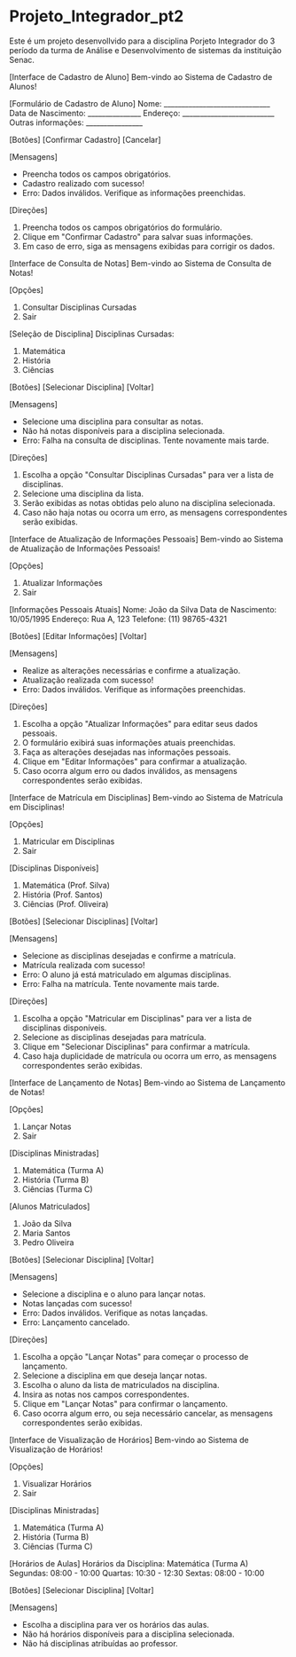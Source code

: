 # Projeto_Integrador_pt2
Este é um projeto desenvollvido para a disciplina Porjeto Integrador do 3 período da turma de Análise e Desenvolvimento de sistemas da instituição Senac.



[Interface de Cadastro de Aluno]
Bem-vindo ao Sistema de Cadastro de Alunos!

[Formulário de Cadastro de Aluno]
Nome: ______________________________
Data de Nascimento: _______________
Endereço: __________________________
Outras informações: ________________
                                  
[Botões]
[Confirmar Cadastro]   [Cancelar]

[Mensagens]
- Preencha todos os campos obrigatórios.
- Cadastro realizado com sucesso!
- Erro: Dados inválidos. Verifique as informações preenchidas.

[Direções]
1. Preencha todos os campos obrigatórios do formulário.
2. Clique em "Confirmar Cadastro" para salvar suas informações.
3. Em caso de erro, siga as mensagens exibidas para corrigir os dados.


[Interface de Consulta de Notas]
Bem-vindo ao Sistema de Consulta de Notas!

[Opções]
1. Consultar Disciplinas Cursadas
2. Sair

[Seleção de Disciplina]
Disciplinas Cursadas:
1. Matemática
2. História
3. Ciências

[Botões]
[Selecionar Disciplina]   [Voltar]

[Mensagens]
- Selecione uma disciplina para consultar as notas.
- Não há notas disponíveis para a disciplina selecionada.
- Erro: Falha na consulta de disciplinas. Tente novamente mais tarde.

[Direções]
1. Escolha a opção "Consultar Disciplinas Cursadas" para ver a lista de disciplinas.
2. Selecione uma disciplina da lista.
3. Serão exibidas as notas obtidas pelo aluno na disciplina selecionada.
4. Caso não haja notas ou ocorra um erro, as mensagens correspondentes serão exibidas.


[Interface de Atualização de Informações Pessoais]
Bem-vindo ao Sistema de Atualização de Informações Pessoais!

[Opções]
1. Atualizar Informações
2. Sair

[Informações Pessoais Atuais]
Nome: João da Silva
Data de Nascimento: 10/05/1995
Endereço: Rua A, 123
Telefone: (11) 98765-4321

[Botões]
[Editar Informações]   [Voltar]

[Mensagens]
- Realize as alterações necessárias e confirme a atualização.
- Atualização realizada com sucesso!
- Erro: Dados inválidos. Verifique as informações preenchidas.

[Direções]
1. Escolha a opção "Atualizar Informações" para editar seus dados pessoais.
2. O formulário exibirá suas informações atuais preenchidas.
3. Faça as alterações desejadas nas informações pessoais.
4. Clique em "Editar Informações" para confirmar a atualização.
5. Caso ocorra algum erro ou dados inválidos, as mensagens correspondentes serão exibidas.


[Interface de Matrícula em Disciplinas]
Bem-vindo ao Sistema de Matrícula em Disciplinas!

[Opções]
1. Matricular em Disciplinas
2. Sair

[Disciplinas Disponíveis]
1. Matemática (Prof. Silva)
2. História (Prof. Santos)
3. Ciências (Prof. Oliveira)

[Botões]
[Selecionar Disciplinas]   [Voltar]

[Mensagens]
- Selecione as disciplinas desejadas e confirme a matrícula.
- Matrícula realizada com sucesso!
- Erro: O aluno já está matriculado em algumas disciplinas.
- Erro: Falha na matrícula. Tente novamente mais tarde.

[Direções]
1. Escolha a opção "Matricular em Disciplinas" para ver a lista de disciplinas disponíveis.
2. Selecione as disciplinas desejadas para matrícula.
3. Clique em "Selecionar Disciplinas" para confirmar a matrícula.
4. Caso haja duplicidade de matrícula ou ocorra um erro, as mensagens correspondentes serão exibidas.


[Interface de Lançamento de Notas]
Bem-vindo ao Sistema de Lançamento de Notas!

[Opções]
1. Lançar Notas
2. Sair

[Disciplinas Ministradas]
1. Matemática (Turma A)
2. História (Turma B)
3. Ciências (Turma C)

[Alunos Matriculados]
1. João da Silva
2. Maria Santos
3. Pedro Oliveira

[Botões]
[Selecionar Disciplina]   [Voltar]

[Mensagens]
- Selecione a disciplina e o aluno para lançar notas.
- Notas lançadas com sucesso!
- Erro: Dados inválidos. Verifique as notas lançadas.
- Erro: Lançamento cancelado.

[Direções]
1. Escolha a opção "Lançar Notas" para começar o processo de lançamento.
2. Selecione a disciplina em que deseja lançar notas.
3. Escolha o aluno da lista de matriculados na disciplina.
4. Insira as notas nos campos correspondentes.
5. Clique em "Lançar Notas" para confirmar o lançamento.
6. Caso ocorra algum erro, ou seja necessário cancelar, as mensagens correspondentes serão exibidas.


[Interface de Visualização de Horários]
Bem-vindo ao Sistema de Visualização de Horários!

[Opções]
1. Visualizar Horários
2. Sair

[Disciplinas Ministradas]
1. Matemática (Turma A)
2. História (Turma B)
3. Ciências (Turma C)

[Horários de Aulas]
Horários da Disciplina: Matemática (Turma A)
Segundas: 08:00 - 10:00
Quartas: 10:30 - 12:30
Sextas: 08:00 - 10:00

[Botões]
[Selecionar Disciplina]   [Voltar]

[Mensagens]
- Escolha a disciplina para ver os horários das aulas.
- Não há horários disponíveis para a disciplina selecionada.
- Não há disciplinas atribuídas ao professor.



